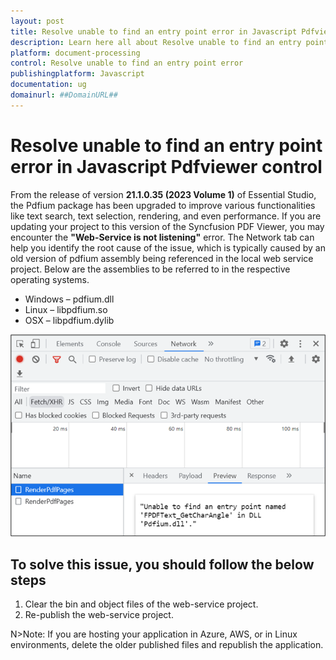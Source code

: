 ```yaml
---
layout: post
title: Resolve unable to find an entry point error in Javascript Pdfviewer control | Syncfusion
description: Learn here all about Resolve unable to find an entry point error in Syncfusion Javascript Pdfviewer control of Syncfusion Essential JS 2 and more.
platform: document-processing
control: Resolve unable to find an entry point error
publishingplatform: Javascript
documentation: ug
domainurl: ##DomainURL##
---
```


# Resolve unable to find an entry point error in Javascript Pdfviewer control

From the release of version **21.1.0.35 (2023 Volume 1)** of Essential Studio, the Pdfium package has been upgraded to improve various functionalities like text search, text selection, rendering, and even performance. If you are updating your project to this version of the Syncfusion PDF Viewer, you may encounter the **"Web-Service is not listening"** error. The Network tab can help you identify the root cause of the issue, which is typically caused by an old version of pdfium assembly being referenced in the local web service project. Below are the assemblies to be referred to in the respective operating systems.

* Windows – pdfium.dll
* Linux – libpdfium.so
* OSX – libpdfium.dylib

![Error information in the Network tab](../how-to/images/ErrorinformationuintheNetworkTab.png)

## To solve this issue, you should follow the below steps

1. Clear the bin and object files of the web-service project.
2. Re-publish the web-service project.

N>Note: If you are hosting your application in Azure, AWS, or in Linux environments, delete the older published files and republish the application.
